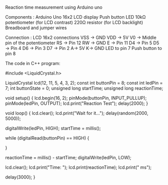 Reaction time measurement using Arduino uno

Components :
Arduino Uno
16x2 LCD display
Push button
LED
10kΩ potentiometer (for LCD contrast)
220Ω resistor (for LCD backlight)
Breadboard and jumper wires

Connection :
LCD 16x2 connections
VSS → GND
VDD → 5V
V0 → Middle pin of the potentiometer
RS → Pin 12
RW → GND
E → Pin 11
D4 → Pin 5
D5 → Pin 4
D6 → Pin 3
D7 → Pin 2
A→ 5V
K→ GND
LED to pin 7
Push button to pin 8

The code in C++ program:

#include <LiquidCrystal.h>

LiquidCrystal lcd(12, 11, 5, 4, 3, 2);
const int buttonPin = 8;
const int ledPin = 7;
int buttonState = 0;
unsigned long startTime;
unsigned long reactionTime;

void setup() {
lcd.begin(16, 2);
pinMode(buttonPin, INPUT_PULLUP);
pinMode(ledPin, OUTPUT);
lcd.print("Reaction Test");
delay(2000);
}

void loop() {
lcd.clear();
lcd.print("Wait for it...");
delay(random(2000, 5000));

digitalWrite(ledPin, HIGH);
startTime = millis();

while (digitalRead(buttonPin) == HIGH) {

}

reactionTime = millis() - startTime;
digitalWrite(ledPin, LOW);

lcd.clear();
lcd.print("Time: ");
lcd.print(reactionTime);
lcd.print(" ms");

delay(3000);
}
